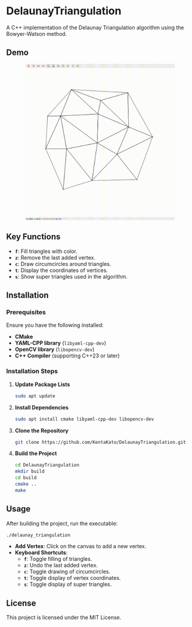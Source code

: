 # DelaunayTriangulation

A C++ implementation of the Delaunay Triangulation algorithm using the Bowyer-Watson method.

## Demo

<p align="center">
  <img src=".readme/delaunay.gif" width="400" alt="Delaunay Triangulation Demo"/>
</p>

## Key Functions

- **`f`**: Fill triangles with color.
- **`z`**: Remove the last added vertex.
- **`c`**: Draw circumcircles around triangles.
- **`t`**: Display the coordinates of vertices.
- **`s`**: Show super triangles used in the algorithm.

## Installation

### Prerequisites

Ensure you have the following installed:

- **CMake**
- **YAML-CPP library** (`libyaml-cpp-dev`)
- **OpenCV library** (`libopencv-dev`)
- **C++ Compiler** (supporting C++23 or later)

### Installation Steps

1. **Update Package Lists**

   ```bash
   sudo apt update
   ```

2. **Install Dependencies**

   ```bash
   sudo apt install cmake libyaml-cpp-dev libopencv-dev
   ```

3. **Clone the Repository**

   ```bash
   git clone https://github.com/KentaKato/DelaunayTriangulation.git
   ```

4. **Build the Project**

   ```bash
   cd DelaunayTriangulation
   mkdir build
   cd build
   cmake ..
   make
   ```

## Usage

After building the project, run the executable:

```bash
./delaunay_triangulation
```

- **Add Vertex**: Click on the canvas to add a new vertex.
- **Keyboard Shortcuts**:
  - **`f`**: Toggle filling of triangles.
  - **`z`**: Undo the last added vertex.
  - **`c`**: Toggle drawing of circumcircles.
  - **`t`**: Toggle display of vertex coordinates.
  - **`s`**: Toggle display of super triangles.

## License

This project is licensed under the MIT License.
